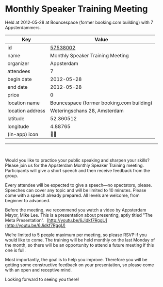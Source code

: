 # Monthly Speaker Training Meeting
Held at 2012-05-28 at Bouncespace (former booking.com building) with 7 Appsterdammers.
        
|Key|Value
|---|---|
|id|[57538002](https://www.meetup.com/appsterdam/events/57538002/)|
|name|Monthly Speaker Training Meeting|
|organizer|Appsterdam|
|attendees|7|
|begin date|2012-05-28|
|end date|2012-05-28|
|price|0|
|location name|Bouncespace (former booking.com building)|
|location address|Weteringschans 28, Amsterdam|
|latitude|52.360512|
|longitude|4.88765|
|(in-app) icon|🧑‍🏫|

---

 

Would you like to practice your public speaking and sharpen your skills? Please join us for the Appsterdam Monthly Speaker Training meeting. Participants will give a short speech and then receive feedback from the group.  

Every attendee will be expected to give a speech—no spectators, please. Speeches can cover any topic and will be limited to 10 minutes. Please come with a speech already prepared. All levels are welcome, from beginner to advanced. 

Before the meeting, we recommend you watch a video by Appsterdam Mayor, Mike Lee. This is a presentation about presenting, aptly titled "The Meta Presentation".  [http://youtu.be/6Jidkf7RggU](http://youtu.be/6Jidkf7RggU)

We’re limited to 5 people maximum per meeting, so please RSVP if you would like to come. The training will be held monthly on the last Monday of the month, so there will be an opportunity to attend a future meeting if this one is full.

Most importantly, the goal is to help you improve. Therefore you will be getting some constructive feedback on your presentation, so please come with an open and receptive mind.

Looking forward to seeing you there!

 

 


